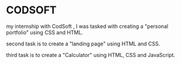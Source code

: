 # CODSOFT
my internship with CodSoft , I was tasked with creating a  "personal portfolio" using CSS and HTML.

second task is to create a "landing page" using HTML and CSS.

third task is to create a "Calculator" using HTML, CSS and JavaScript.
